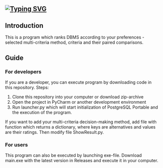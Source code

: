 <a href="https://git.io/typing-svg"><img src="https://readme-typing-svg.demolab.com?font=Fira+Code&pause=1000&width=435&height=30&lines=DSS+FOR+CHOOSING+DBMS" alt="Typing SVG" /></a>
-----------------------------------------
<h2>Introduction</h2>
This is a program which ranks DBMS according to your preferences - selected multi-criteria method, criteria and their paired comparisons.
<h2>Guide</h2>
<h3>For developers</h3>
If you are a developer, you can execute program by downloading code in this repository. Steps:

1. Clone this repository into your computer or download zip-archive
2. Open the project in PyCharm or another development environment
3. Run launcher.py which will start initialization of PostgreSQL Portable and the execution of the program.

If you want to add your multi-criteria decision-making method, add file with function which returns a dictionary, where keys are alternatives and values are their ratings. Then modify file ShowResult.py.
<h3>For users</h3>
This program can also be executed by launching exe-file. Download main.exe with the latest version in Releases and execute it in your computer.
